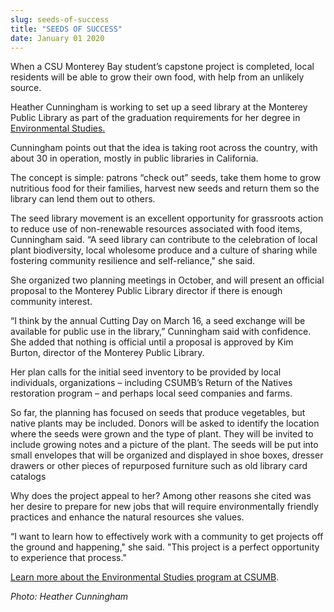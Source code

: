```yaml
---
slug: seeds-of-success
title: "SEEDS OF SUCCESS"
date: January 01 2020
---
```


<p>When a CSU Monterey Bay student’s capstone project is completed, local residents will be able to grow their own food, with help from an unlikely source.
</p><p>Heather Cunningham is working to set up a seed library at the Monterey Public Library as part of the graduation requirements for her degree in <a href="http://sep.csumb.edu/es/">Environmental Studies.</a>
</p><p>Cunningham points out that the idea is taking root across the country, with about 30 in operation, mostly in public libraries in California.
</p><p>The concept is simple: patrons “check out” seeds, take them home to grow nutritious food for their families, harvest new seeds and return them so the library can lend them out to others.
</p><p>The seed library movement is an excellent opportunity for grassroots action to reduce use of non-renewable resources associated with food items, Cunningham said. “A seed library can contribute to the celebration of local plant biodiversity, local wholesome produce and a culture of sharing while fostering community resilience and self-reliance," she said.
</p><p>She organized two planning meetings in October, and will present an official proposal to the Monterey Public Library director if there is enough community interest.
</p><p>“I think by the annual Cutting Day on March 16, a seed exchange will be available for public use in the library,” Cunningham said with confidence. She added that nothing is official until a proposal is approved by Kim Burton, director of the Monterey Public Library.
</p><p>Her plan calls for the initial seed inventory to be provided by local individuals, organizations – including CSUMB’s Return of the Natives restoration program – and perhaps local seed companies and farms.
</p><p>So far, the planning has focused on seeds that produce vegetables, but native plants may be included. Donors will be asked to identify the location where the seeds were grown and the type of plant. They will be invited to include growing notes and a picture of the plant. The seeds will be put into small envelopes that will be organized and displayed in shoe boxes, dresser drawers or other pieces of repurposed furniture such as old library card catalogs
</p><p>Why does the project appeal to her? Among other reasons she cited was her desire to prepare for new jobs that will require environmentally friendly practices and enhance the natural resources she values.
</p><p>“I want to learn how to effectively work with a community to get projects off the ground and happening," she said. "This project is a perfect opportunity to experience that process."
</p><p><a href="http://sep.csumb.edu/es/">Learn more about the Environmental Studies program at CSUMB</a>.
</p><p><em>Photo: Heather Cunningham</em>
</p><p> 
</p><p> 
</p><p> 
</p><p> 
</p>
